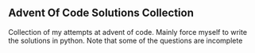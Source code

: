 Advent Of Code Solutions Collection
---

Collection of my attempts at advent of code. Mainly force myself to write the solutions in python. 
Note that some of the questions are incomplete